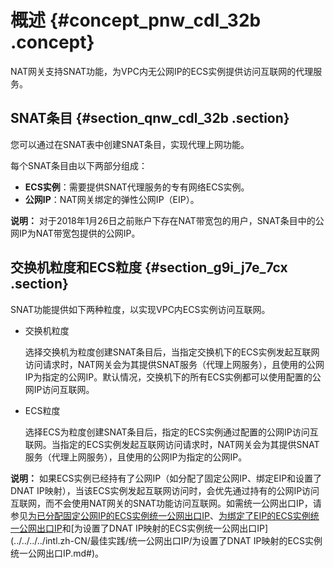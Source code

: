 # 概述 {#concept_pnw_cdl_32b .concept}

NAT网关支持SNAT功能，为VPC内无公网IP的ECS实例提供访问互联网的代理服务。

## SNAT条目 {#section_qnw_cdl_32b .section}

您可以通过在SNAT表中创建SNAT条目，实现代理上网功能。

每个SNAT条目由以下两部分组成：

-    **ECS实例**：需要提供SNAT代理服务的专有网络ECS实例。
-    **公网IP**：NAT网关绑定的弹性公网IP（EIP）。

**说明：** 对于2018年1月26日之前账户下存在NAT带宽包的用户，SNAT条目中的公网IP为NAT带宽包提供的公网IP。

## 交换机粒度和ECS粒度 {#section_g9i_j7e_7cx .section}

SNAT功能提供如下两种粒度，以实现VPC内ECS实例访问互联网。

-   交换机粒度

    选择交换机为粒度创建SNAT条目后，当指定交换机下的ECS实例发起互联网访问请求时，NAT网关会为其提供SNAT服务（代理上网服务），且使用的公网IP为指定的公网IP。默认情况，交换机下的所有ECS实例都可以使用配置的公网IP访问互联网。

-   ECS粒度

    选择ECS为粒度创建SNAT条目后，指定的ECS实例通过配置的公网IP访问互联网。当指定的ECS实例发起互联网访问请求时，NAT网关会为其提供SNAT服务（代理上网服务），且使用的公网IP为指定的公网IP。


**说明：** 如果ECS实例已经持有了公网IP（如分配了固定公网IP、绑定EIP和设置了DNAT IP映射），当该ECS实例发起互联网访问时，会优先通过持有的公网IP访问互联网，而不会使用NAT网关的SNAT功能访问互联网。如需统一公网出口IP，请参见[为已分配固定公网IP的ECS实例统一公网出口IP](../../../../intl.zh-CN/最佳实践/统一公网出口IP/为已分配固定公网IP的ECS实例统一公网出口IP.md#)、[为绑定了EIP的ECS实例统一公网出口IP](../../../../intl.zh-CN/最佳实践/统一公网出口IP/为已绑定EIP的ECS实例统一公网出口IP.md#)和[为设置了DNAT IP映射的ECS实例统一公网出口IP](../../../../intl.zh-CN/最佳实践/统一公网出口IP/为设置了DNAT IP映射的ECS实例统一公网出口IP.md#)。

